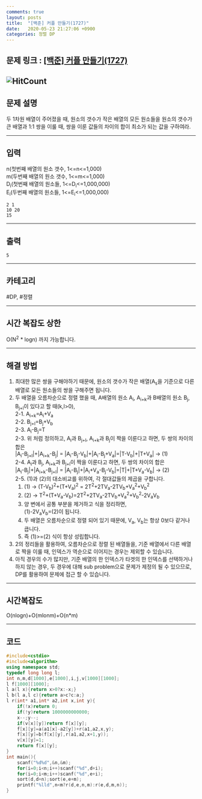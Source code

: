 ```yaml
---
comments: true
layout: posts
title:  "[백준] 커플 만들기(1727)"
date:   2020-05-23 21:27:06 +0900
categories: 정렬 DP
---
```

## 문제 링크 : [[백준] 커플 만들기(1727)](https://www.acmicpc.net/problem/1727)
![HitCount](http://hits.dwyl.com/lastknight00.github.io/1727.svg)
---

## 문제 설명
두 1차원 배열이 주어졌을 때, 원소의 갯수가 작은 배열의 모든 원소들을 원소의 갯수가 큰 배열과 1:1 쌍을 이룰 때, 쌍을 이룬 값들의 차이의 합이 최소가 되는 값을 구하여라.

---

## 입력
n(첫번째 배열의 원소 갯수, 1<=n<=1,000)  
m(두번째 배열의 원소 갯수, 1<=m<=1,000)  
D<sub>i</sub>(첫번째 배열의 원소들, 1<=D<sub>i</sub><=1,000,000)  
E<sub>i</sub>(두번째 배열의 원소들, 1<=E<sub>i</sub><=1,000,000)  
```
2 1
10 20
15
```
---
## 출력
```
5
```

---

## 카테고리  
#DP, #정렬

---

## 시간 복잡도 상한
O(N<sup>2</sup> * logn) 까지 가능합니다.

---
## 해결 방법
1. 최대한 많은 쌍을 구해야하기 때문에, 원소의 갯수가 작은 배열(A<sub>s</sub>을 기준으로 다른 배열로 모든 원소들의 쌍을 구해주면 됩니다.  
2. 두 배열을 오름차순으로 정렬 했을 때, A배열의 원소 A<sub>i</sub>, A<sub>i+k</sub>과 B배열의 원소 B<sub>j</sub>, B<sub>j+l</sub>이 있다고 할 때(k,l>0),  
2-1. A<sub>i+k</sub>=A<sub>i</sub>+V<sub>a</sub>  
2-2. B<sub>j+l</sub>=B<sub>j</sub>+V<sub>b</sub>  
2-3. A<sub>i</sub>-B<sub>j</sub>=T  
2-3. 위 처럼 정의하고, A<sub>i</sub>과 B<sub>j+l</sub>, A<sub>i+k</sub>과 B<sub>j</sub>이 짝을 이룬다고 하면, 두 쌍의 차이의 합은  
 |A<sub>i</sub>-B<sub>j+l</sub>|+|A<sub>i+k</sub>-B<sub>j</sub>| = |A<sub>i</sub>-B<sub>j</sub>-V<sub>b</sub>|+|A<sub>i</sub>-B<sub>j</sub>+V<sub>a</sub>|=|T-V<sub>b</sub>|+|T+V<sub>a</sub>| -> (1)  
 2-4. A<sub>i</sub>과 B<sub>j</sub>, A<sub>i+k</sub>과 B<sub>j+l</sub>이 짝을 이룬다고 하면, 두 쌍의 차이의 합은  
 |A<sub>i</sub>-B<sub>j</sub>|+|A<sub>i+k</sub>-B<sub>j+l</sub>| = |A<sub>i</sub>-B<sub>j</sub>|+|A<sub>i</sub>+V<sub>a</sub>-B<sub>j</sub>-V<sub>b</sub>|=|T|+|T+V<sub>a</sub>-V<sub>b</sub>| -> (2)  
 2-5. (1)과 (2)의 대소비교를 위하여, 각 절대값들의 제곱을 구합니다.
	1) (1) -> (T-V<sub>b</sub>)<sup>2</sup>+(T+V<sub>a</sub>)<sup>2</sup> = 2T<sup>2</sup>+2TV<sub>a</sub>-2TV<sub>b</sub>+V<sub>a</sub><sup>2</sup>+V<sub>b</sub><sup>2</sup>
	2) (2) -> T<sup>2</sup>+(T+V<sub>a</sub>-V<sub>b</sub>)=2T<sup>2</sup>+2TV<sub>a</sub>-2TV<sub>b</sub>+V<sub>a</sub><sup>2</sup>+V<sub>b</sub><sup>2</sup>-2V<sub>a</sub>V<sub>b</sub>
	3) 양 변에서 공통 부분을 제거하고 식을 정리하면,   
	(1)-2V<sub>a</sub>V<sub>b</sub>=(2)이 됩니다.  
	4. 두 배열은 오름차순으로 정렬 되어 있기 때문에, V<sub>a</sub>, V<sub>b</sub>는 항상 0보다 같거나 큽니다.  
	5. 즉 (1)>=(2) 식이 항상 성립합니다.  
3. 2의 정리들을 활용하여, 오름차순으로 정렬 된 배열들을, 기준 배열에서 다른 배열로 짝을 이룰 때, 인덱스가 역순으로 이어지는 경우는 제외할 수 있습니다.  
4. 아직 경우의 수가 많지만, 기준 배열의 한 인덱스가 타겟의 한 인덱스를 선택하거나 하지 않는 경우, 두 경우에 대해 sub problem으로 문제가 제정의 될 수 있으므로, DP를 활용하여 문제에 접근 할 수 있습니다.  

---

## 시간복잡도  
O(nlogn)+O(mlonm)+O(n*m)

---  

## 코드

```cpp
#include<cstdio>
#include<algorithm>
using namespace std;
typedef long long l;
int n,m,d[1000],e[1000],i,j,v[1000][1000];
l f[1000][1000];
l a(l x){return x>0?x:-x;}
l b(l a,l c){return a>c?c:a;}
l r(int* a1,int* a2,int x,int y){
    if(!x)return 0;
    if(!y)return 1000000000000;
    x--;y--;
    if(v[x][y])return f[x][y];
    f[x][y]=a(a1[x]-a2[y])+r(a1,a2,x,y);
    f[x][y]=b(f[x][y],r(a1,a2,x+1,y));
    v[x][y]=1;
    return f[x][y];
}
int main(){
    scanf("%d%d",&n,&m);
    for(i=0;i<n;i++)scanf("%d",d+i);
    for(i=0;i<m;i++)scanf("%d",e+i);
    sort(d,d+n);sort(e,e+m);
    printf("%lld",n<m?r(d,e,n,m):r(e,d,m,n));
}
```
